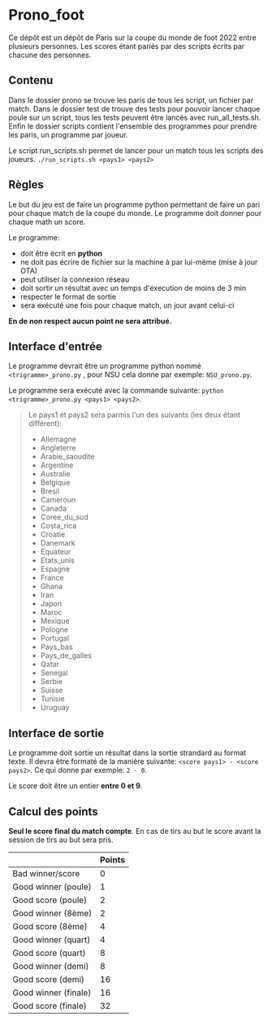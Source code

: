# Prono_foot #

Ce dépôt est un dépôt de Paris sur la coupe du monde de foot 2022 entre plusieurs personnes. Les scores étant pariés par des scripts écrits par chacune des personnes. 

## Contenu ##

Dans le dossier prono se trouve les paris de tous les script, un fichier par match. 
Dans le dossier test de trouve des tests pour pouvoir lancer chaque poule sur un script, tous les tests peuvent être lancés avec run_all_tests.sh. 
Enfin le dossier scripts contient l'ensemble des programmes pour prendre les paris, un programme par joueur. 

Le script run_scripts.sh permet de lancer pour un match tous les scripts des joueurs.
`./run_scripts.sh <pays1> <pays2>`

## Règles ##

Le but du jeu est de faire un programme python permettant de faire un pari
pour chaque match de la coupe du monde. Le programme doit donner pour chaque
math un score.

Le programme:
* doit être écrit en **python**
* ne doit pas écrire de fichier sur la machine à par lui-même (mise à jour OTA)
* peut utiliser la connexion réseau
* doit sortir un résultat avec un temps d'éxecution de moins de 3 min
* respecter le format de sortie
* sera exécuté une fois pour chaque match, un jour avant celui-ci


**En de non respect aucun point ne sera attribué.**

## Interface d'entrée ##

Le programme devrait être un programme python nommé `<trigramme>_prono.py`
, pour NSU cela donne par exemple: `NSU_prono.py`.

Le programme sera exécuté avec la commande suivante: `python <trigramme>_prono.py <pays1> <pays2>`.

> Le pays1 et pays2 sera parmis l'un des suivants (les deux étant différent):
> * Allemagne
> * Angleterre
> * Arabie_saoudite
> * Argentine
> * Australie
> * Belgique
> * Bresil
> * Cameroun
> * Canada
> * Coree_du_sud
> * Costa_rica
> * Croatie
> * Danemark
> * Equateur
> * Etats_unis
> * Espagne
> * France
> * Ghana
> * Iran
> * Japon
> * Maroc
> * Mexique
> * Pologne
> * Portugal
> * Pays_bas
> * Pays_de_galles
> * Qatar
> * Senegal
> * Serbie
> * Suisse
> * Tunisie
> * Uruguay

## Interface de sortie ##

Le programme doit sortie un résultat dans la sortie strandard au format texte.
Il devra être formaté de la manière suivante: `<score pays1> - <score pays2>`. Ce qui donne par exemple: `2 - 0`.

 Le score doit être un entier **entre 0 et 9**.

 ## Calcul des points ##

**Seul le score final du match compte**. En cas de tirs au but le score avant la
 session de tirs au but sera pris.

|                      | Points |
| -------------------- | ------ |
| Bad winner/score     |	0 |
| Good winner (poule)  |	1 |
| Good score (poule)   |	2 |
| Good winner (8ème)   |	2 |
| Good score (8ème)    |	4 |
| Good winner (quart)  |	4 |
| Good score (quart)   |	8 |
| Good winner (demi)   |	8 |
| Good score (demi)    |	16 |
| Good winner (finale) |	16 |
| Good score (finale)  |	32 |
